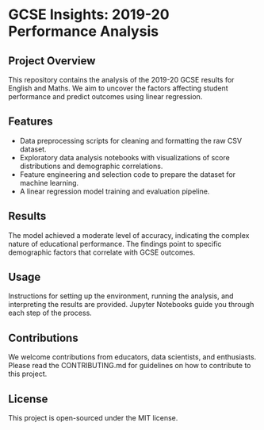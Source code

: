 # GCSE Insights: 2019-20 Performance Analysis

## Project Overview
This repository contains the analysis of the 2019-20 GCSE results for English and Maths. We aim to uncover the factors affecting student performance and predict outcomes using linear regression.

## Features
- Data preprocessing scripts for cleaning and formatting the raw CSV dataset.
- Exploratory data analysis notebooks with visualizations of score distributions and demographic correlations.
- Feature engineering and selection code to prepare the dataset for machine learning.
- A linear regression model training and evaluation pipeline.

## Results
The model achieved a moderate level of accuracy, indicating the complex nature of educational performance. The findings point to specific demographic factors that correlate with GCSE outcomes.

## Usage
Instructions for setting up the environment, running the analysis, and interpreting the results are provided. Jupyter Notebooks guide you through each step of the process.

## Contributions
We welcome contributions from educators, data scientists, and enthusiasts. Please read the CONTRIBUTING.md for guidelines on how to contribute to this project.

## License
This project is open-sourced under the MIT license.

